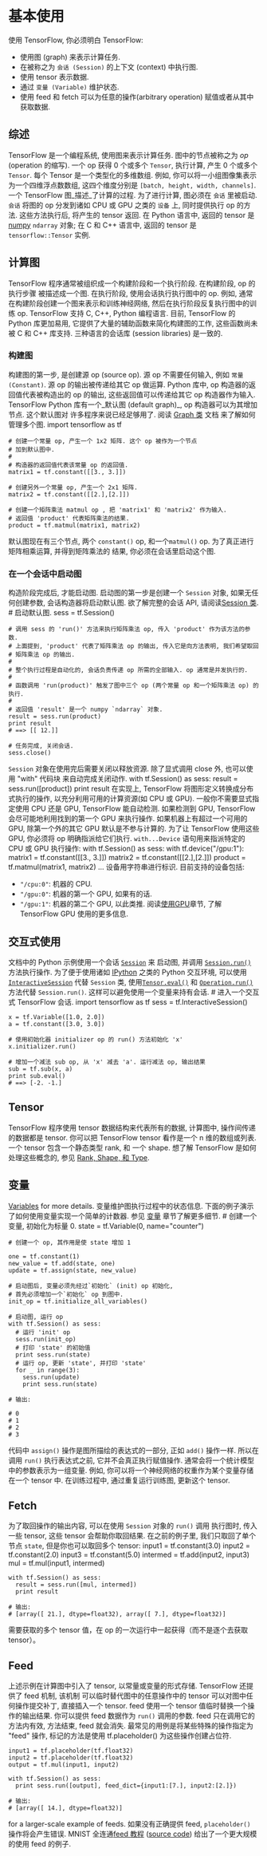 

# 基本使用
使用 TensorFlow, 你必须明白 TensorFlow:
- 使用图 (graph) 来表示计算任务.
- 在被称之为 `会话 (Session)` 的上下文 (context) 中执行图.
- 使用 tensor 表示数据.
- 通过 `变量 (Variable)` 维护状态.
- 使用 feed 和 fetch 可以为任意的操作(arbitrary operation) 赋值或者从其中获取数据.
## 综述
TensorFlow 是一个编程系统, 使用图来表示计算任务. 图中的节点被称之为 _op_ (operation 的缩写). 一个 op 获得 0 个或多个 `Tensor`, 执行计算, 产生 0 个或多个 `Tensor`. 每个 Tensor 是一个类型化的多维数组. 例如, 你可以将一小组图像集表示为一个四维浮点数数组, 这四个维度分别是 `[batch, height, width, channels]`.
一个 TensorFlow 图_描述_了计算的过程. 为了进行计算, 图必须在 `会话` 里被启动. `会话` 将图的 op 分发到诸如 CPU 或 GPU 之类的 `设备` 上, 同时提供执行 op 的方法. 这些方法执行后, 将产生的 tensor 返回. 在 Python 语言中, 返回的 tensor 是 [numpy][1] `ndarray` 对象; 在 C 和 C++ 语言中, 返回的 tensor 是 `tensorflow::Tensor` 实例.
## 计算图
TensorFlow 程序通常被组织成一个构建阶段和一个执行阶段. 在构建阶段, op 的执行步骤 被描述成一个图. 在执行阶段, 使用会话执行执行图中的 op.
例如, 通常在构建阶段创建一个图来表示和训练神经网络, 然后在执行阶段反复执行图中的训练 op.
TensorFlow 支持 C, C++, Python 编程语言. 目前, TensorFlow 的 Python 库更加易用, 它提供了大量的辅助函数来简化构建图的工作, 这些函数尚未被 C 和 C++ 库支持.
三种语言的会话库 (session libraries) 是一致的.
### 构建图
构建图的第一步, 是创建源 op (source op). 源 op 不需要任何输入, 例如 `常量 (Constant)`. 源 op 的输出被传递给其它 op 做运算.
Python 库中, op 构造器的返回值代表被构造出的 op 的输出, 这些返回值可以传递给其它 op 构造器作为输入.
TensorFlow Python 库有一个_默认图 (default graph)_, op 构造器可以为其增加节点. 这个默认图对 许多程序来说已经足够用了. 阅读 [Graph 类][2] 文档 来了解如何管理多个图.
	import tensorflow as tf

	# 创建一个常量 op, 产生一个 1x2 矩阵. 这个 op 被作为一个节点
	# 加到默认图中.
	#
	# 构造器的返回值代表该常量 op 的返回值.
	matrix1 = tf.constant([[3., 3.]])

	# 创建另外一个常量 op, 产生一个 2x1 矩阵.
	matrix2 = tf.constant([[2.],[2.]])

	# 创建一个矩阵乘法 matmul op , 把 'matrix1' 和 'matrix2' 作为输入.
	# 返回值 'product' 代表矩阵乘法的结果.
	product = tf.matmul(matrix1, matrix2)
默认图现在有三个节点, 两个 `constant()` op, 和一个`matmul()` op. 为了真正进行矩阵相乘运算, 并得到矩阵乘法的 结果, 你必须在会话里启动这个图.
### 在一个会话中启动图
构造阶段完成后, 才能启动图. 启动图的第一步是创建一个 `Session` 对象, 如果无任何创建参数, 会话构造器将启动默认图.
欲了解完整的会话 API, 请阅读[Session 类][3].
	# 启动默认图.
	sess = tf.Session()

	# 调用 sess 的 'run()' 方法来执行矩阵乘法 op, 传入 'product' 作为该方法的参数. 
	# 上面提到, 'product' 代表了矩阵乘法 op 的输出, 传入它是向方法表明, 我们希望取回
	# 矩阵乘法 op 的输出.
	#
	# 整个执行过程是自动化的, 会话负责传递 op 所需的全部输入. op 通常是并发执行的.
	# 
	# 函数调用 'run(product)' 触发了图中三个 op (两个常量 op 和一个矩阵乘法 op) 的执行.
	#
	# 返回值 'result' 是一个 numpy `ndarray` 对象.
	result = sess.run(product)
	print result
	# ==> [[ 12.]]

	# 任务完成, 关闭会话.
	sess.close()
`Session` 对象在使用完后需要关闭以释放资源. 除了显式调用 close 外, 也可以使用 "with" 代码块 来自动完成关闭动作.
	with tf.Session() as sess:
	  result = sess.run([product])
	  print result
在实现上, TensorFlow 将图形定义转换成分布式执行的操作, 以充分利用可用的计算资源(如 CPU 或 GPU). 一般你不需要显式指定使用 CPU 还是 GPU, TensorFlow 能自动检测. 如果检测到 GPU, TensorFlow 会尽可能地利用找到的第一个 GPU 来执行操作.
如果机器上有超过一个可用的 GPU, 除第一个外的其它 GPU 默认是不参与计算的. 为了让 TensorFlow 使用这些 GPU, 你必须将 op 明确指派给它们执行. `with...Device` 语句用来指派特定的 CPU 或 GPU 执行操作:
	with tf.Session() as sess:
	  with tf.device("/gpu:1"):
	    matrix1 = tf.constant([[3., 3.]])
	    matrix2 = tf.constant([[2.],[2.]])
	    product = tf.matmul(matrix1, matrix2)
	    ...
设备用字符串进行标识. 目前支持的设备包括:
- `"/cpu:0"`: 机器的 CPU.
- `"/gpu:0"`: 机器的第一个 GPU, 如果有的话.
- `"/gpu:1"`: 机器的第二个 GPU, 以此类推.
阅读[使用GPU][4]章节, 了解 TensorFlow GPU 使用的更多信息.
## 交互式使用
文档中的 Python 示例使用一个会话 [`Session`][5] 来 启动图, 并调用 [`Session.run()`][6] 方法执行操作.
为了便于使用诸如 [IPython][7] 之类的 Python 交互环境, 可以使用 [`InteractiveSession`][8] 代替 `Session` 类, 使用[`Tensor.eval()`][9] 和 [`Operation.run()`][10] 方法代替 `Session.run()`. 这样可以避免使用一个变量来持有会话.
	# 进入一个交互式 TensorFlow 会话.
	import tensorflow as tf
	sess = tf.InteractiveSession()

	x = tf.Variable([1.0, 2.0])
	a = tf.constant([3.0, 3.0])

	# 使用初始化器 initializer op 的 run() 方法初始化 'x' 
	x.initializer.run()

	# 增加一个减法 sub op, 从 'x' 减去 'a'. 运行减法 op, 输出结果 
	sub = tf.sub(x, a)
	print sub.eval()
	# ==> [-2. -1.]
## Tensor
TensorFlow 程序使用 tensor 数据结构来代表所有的数据, 计算图中, 操作间传递的数据都是 tensor. 你可以把 TensorFlow tensor 看作是一个 n 维的数组或列表. 一个 tensor 包含一个静态类型 rank, 和 一个 shape. 想了解 TensorFlow 是如何处理这些概念的, 参见 [Rank, Shape, 和 Type][11].
## 变量
[Variables][12] for more details. 变量维护图执行过程中的状态信息. 下面的例子演示了如何使用变量实现一个简单的计数器. 参见 [变量][13] 章节了解更多细节.
	# 创建一个变量, 初始化为标量 0.
	state = tf.Variable(0, name="counter")

	# 创建一个 op, 其作用是使 state 增加 1

	one = tf.constant(1)
	new_value = tf.add(state, one)
	update = tf.assign(state, new_value)

	# 启动图后, 变量必须先经过`初始化` (init) op 初始化,
	# 首先必须增加一个`初始化` op 到图中.
	init_op = tf.initialize_all_variables()

	# 启动图, 运行 op
	with tf.Session() as sess:
	  # 运行 'init' op
	  sess.run(init_op)
	  # 打印 'state' 的初始值
	  print sess.run(state)
	  # 运行 op, 更新 'state', 并打印 'state'
	  for _ in range(3):
	    sess.run(update)
	    print sess.run(state)

	# 输出:

	# 0
	# 1
	# 2
	# 3
代码中 `assign()` 操作是图所描绘的表达式的一部分, 正如 `add()` 操作一样. 所以在调用 `run()` 执行表达式之前, 它并不会真正执行赋值操作.
通常会将一个统计模型中的参数表示为一组变量. 例如, 你可以将一个神经网络的权重作为某个变量存储在一个 tensor 中. 在训练过程中, 通过重复运行训练图, 更新这个 tensor.
## Fetch
为了取回操作的输出内容, 可以在使用 `Session` 对象的 `run()` 调用 执行图时, 传入一些 tensor, 这些 tensor 会帮助你取回结果. 在之前的例子里, 我们只取回了单个节点 `state`, 但是你也可以取回多个 tensor:
	input1 = tf.constant(3.0)
	input2 = tf.constant(2.0)
	input3 = tf.constant(5.0)
	intermed = tf.add(input2, input3)
	mul = tf.mul(input1, intermed)

	with tf.Session() as sess:
	  result = sess.run([mul, intermed])
	  print result

	# 输出:
	# [array([ 21.], dtype=float32), array([ 7.], dtype=float32)]
需要获取的多个 tensor 值，在 op 的一次运行中一起获得（而不是逐个去获取 tensor）。
## Feed
上述示例在计算图中引入了 tensor, 以常量或变量的形式存储. TensorFlow 还提供了 feed 机制, 该机制 可以临时替代图中的任意操作中的 tensor 可以对图中任何操作提交补丁, 直接插入一个 tensor.
feed 使用一个 tensor 值临时替换一个操作的输出结果. 你可以提供 feed 数据作为 `run()` 调用的参数. feed 只在调用它的方法内有效, 方法结束, feed 就会消失. 最常见的用例是将某些特殊的操作指定为 "feed" 操作, 标记的方法是使用 tf.placeholder() 为这些操作创建占位符.
	
	input1 = tf.placeholder(tf.float32)
	input2 = tf.placeholder(tf.float32)
	output = tf.mul(input1, input2)

	with tf.Session() as sess:
	  print sess.run([output], feed_dict={input1:[7.], input2:[2.]})

	# 输出:
	# [array([ 14.], dtype=float32)]
for a larger-scale example of feeds. 如果没有正确提供 feed, `placeholder()` 操作将会产生错误. MNIST 全连通[feed 教程][14] ([source code][15]) 给出了一个更大规模的使用 feed 的例子.

[1]:	http://www.numpy.org/
[2]:	http://wiki.jikexueyuan.com/project/tensorflow-zh/api_docs/python/framework.html
[3]:	http://wiki.jikexueyuan.com/project/tensorflow-zh/api_docs/python/client.html
[4]:	http://wiki.jikexueyuan.com/project/tensorflow-zh/get_started/tensorflow-zh/SOURCE/how_tos/using_gpu.html
[5]:	http://wiki.jikexueyuan.com/project/tensorflow-zh/api_docs/python/client.html
[6]:	http://wiki.jikexueyuan.com/project/tensorflow-zh/api_docs/python/client.html
[7]:	http://ipython.org/
[8]:	http://wiki.jikexueyuan.com/project/tensorflow-zh/api_docs/python/client.html
[9]:	http://wiki.jikexueyuan.com/project/tensorflow-zh/api_docs/python/framework.html
[10]:	http://wiki.jikexueyuan.com/project/tensorflow-zh/api_docs/python/framework.html
[11]:	http://wiki.jikexueyuan.com/project/tensorflow-zh/resources/dims_types.html
[12]:	http://wiki.jikexueyuan.com/project/tensorflow-zh/how_tos/variables/index.html
[13]:	http://wiki.jikexueyuan.com/project/tensorflow-zh/get_started/tensorflow-zh/how_tos/variables.html
[14]:	http://wiki.jikexueyuan.com/project/tensorflow-zh/tutorials/mnist_tf.html
[15]:	https://raw.githubusercontent.com/tensorflow/tensorflow/master/tensorflow/examples/tutorials/mnist/fully_connected_feed.py